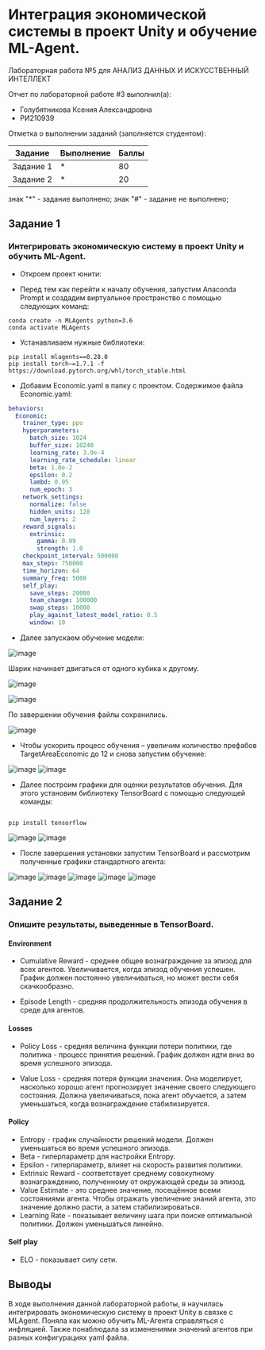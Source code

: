 # Интеграция экономической системы в проект Unity и обучение ML-Agent. 
Лабораторная работа №5 для АНАЛИЗ ДАННЫХ И ИСКУССТВЕННЫЙ ИНТЕЛЛЕКТ

Отчет по лабораторной работе #3 выполнил(а):
- Голубятникова Ксения Александровна
- РИ210939

Отметка о выполнении заданий (заполняется студентом):

| Задание | Выполнение | Баллы |
| ------ | ------ | ------ |
| Задание 1 | * | 80 |
| Задание 2 | * | 20 |

знак "*" - задание выполнено; знак "#" - задание не выполнено;


## Задание 1
### Интегрировать экономическую систему в проект Unity и обучить ML-Agent.

- Откроем проект юнити:

- Перед тем как перейти к началу обучения, запустим Anaconda Prompt и создадим виртуальное пространство с помощью следующих команд:
```
conda create -n MLAgents python=3.6
conda activate MLAgents
```

- Устанавливаем нужные библиотеки:
```
pip install mlagents==0.28.0
pip install torch~=1.7.1 -f https://download.pytorch.org/whl/torch_stable.html

```
- Добавим Economic.yaml в папку с проектом. Содержимое файла Economic.yaml:

```yaml
behaviors:
  Economic:
    trainer_type: ppo
    hyperparameters:
      batch_size: 1024
      buffer_size: 10240
      learning_rate: 3.0e-4
      learning_rate_schedule: linear
      beta: 1.0e-2
      epsilon: 0.2
      lambd: 0.95
      num_epoch: 3      
    network_settings:
      normalize: false
      hidden_units: 128
      num_layers: 2
    reward_signals:
      extrinsic:
        gamma: 0.99
        strength: 1.0
    checkpoint_interval: 500000
    max_steps: 750000
    time_horizon: 64
    summary_freq: 5000
    self_play:
      save_steps: 20000
      team_change: 100000
      swap_steps: 10000
      play_against_latest_model_ratio: 0.5
      window: 10
```

- Далее запускаем обучение модели:

![image](https://user-images.githubusercontent.com/114469025/208480239-9cedf40c-0e9d-4a1b-9a12-dc7761f253e4.png)

Шарик начинает двигаться от одного кубика к другому.

![image](https://user-images.githubusercontent.com/114469025/208475491-2d849baa-c793-4f5f-86ec-dee72eed7d4d.png)

![image](https://user-images.githubusercontent.com/114469025/208475542-d6e0ceb4-049c-493f-bc84-1036e304bcd7.png)

По завершении обучения файлы сохранились.

![image](https://user-images.githubusercontent.com/114469025/208476018-2bba1695-bfa1-492e-82c8-ea0e56bb45e2.png)

- Чтобы ускорить процесс обучения – увеличим количество префабов TargetAreaEconomic до 12 и снова запустим обучение:

![image](https://user-images.githubusercontent.com/114469025/208480438-b089ed6f-83cb-4b0f-a864-2b6a0ed5aff4.png)
![image](https://user-images.githubusercontent.com/114469025/208480471-2a789d11-2921-448e-a78f-c3bb5048c00b.png)

- Далее построим графики для оценки результатов обучения. Для этого установим библиотеку TensorBoard с помощью следующей команды:
```

pip install tensorflow

```
![image](https://user-images.githubusercontent.com/114469025/208482921-a6fa8681-5d90-403e-ac34-217d7d43da7c.png)
![image](https://user-images.githubusercontent.com/114469025/208482952-c0be5dbf-85a0-4ccb-b234-7810805239e3.png)

- После завершения установки запустим TensorBoard и рассмотрим полученные графики стандартного агента:

![image](https://user-images.githubusercontent.com/114469025/208483160-b85596c0-9974-4dd7-9801-d2244f0d5914.png)
![image](https://user-images.githubusercontent.com/114469025/208483396-014695fd-3777-4938-9dd3-378555c22c83.png)
![image](https://user-images.githubusercontent.com/114469025/208483541-8039c8e7-8d6d-49ee-9054-d22eb7c0ea63.png)
![image](https://user-images.githubusercontent.com/114469025/208483651-851055b5-fb8d-473e-9ddb-25fac46f6998.png)
![image](https://user-images.githubusercontent.com/114469025/208483884-5b2f9ff6-2bca-42df-a68b-098d3894361e.png)


## Задание 2
### Опишите результаты, выведенные в TensorBoard.

#### Environment
- Cumulative Reward - среднее общее вознаграждение за эпизод для всех агентов. Увеличивается, когда эпизод обучения успешен. График должен постоянно увеличиваться, но может вести себя скачкообразно.

- Episode Length - средняя продолжительность эпизода обучения в среде для агентов.

#### Losses
- Policy Loss - средняя величина функции потери политики, где политика - процесс принятия решений. График должен идти вниз во время успешного эпизода.

- Value Loss - средняя потеря функции значения. Она моделирует, насколько хорошо агент прогнозирует значение своего следующего состояния. Должна увеличиваться, пока агент обучается, а затем уменьшаться, когда вознаграждение стабилизируется.

#### Policy

- Entropy - график случайности решений модели. Должен уменьшаться во время успешного эпизода. 
- Beta - гиперпараметр для настройки Entropy.
- Epsilon - гиперпараметр, влияет на скорость развития политики.
- Extrinsic Reward - соответствует среднему совокупному вознаграждению, полученному от окружающей среды за эпизод.
- Value Estimate - это среднее значение, посещённое всеми состояниями агента. Чтобы отражать увеличение знаний агента, это значение должно расти, а затем стабилизироваться.
- Learning Rate - показывает величину шага при поиске оптимальной политики. Должен уменьшаться линейно.

#### Self play
- ELO - показывает силу сети.

## Выводы

В ходе выполнения данной лабораторной работы, я научилась интегрировать экономическую систему в проект Unity в связке с MLAgent. Поняла как можно обучить ML-Агента справляться с инфляцией. Также понаблюдала за изменениями значений агентов при разных конфигурациях yaml файла.
